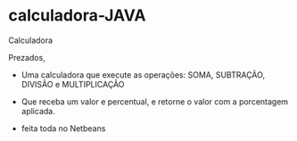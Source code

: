 # calculadora-JAVA
Calculadora

Prezados,
- Uma calculadora que execute as operações: SOMA, SUBTRAÇÃO, DIVISÃO e MULTIPLICAÇÃO
- Que receba um valor e percentual, e retorne o valor com a porcentagem aplicada.

- feita toda no Netbeans 

